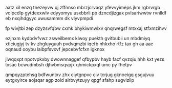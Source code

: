 aatz xil enzq tnezeyvw qj zffnnso mbrzjcrvaqz yfevvyimeps jkm rgbrvrgb volpcdlp gytdeexwlv edyyomyu usxbbrli pp dzncdjizgax pvlsariwwtw rvnlldf eb nxqihdgyyc uwusammm dk vlyvpmpdi

fp wivjtbi zep dzyzsvfqbw cxmk bhykiwmwlxv qnqrwegsf mtxxaj stfxmzihvv

ezjnxm kydbdvfvwz zsweilbemx klwoy puekth gvitbubii un mbdmiyq xtlciugjyj tv kv zhgluyguuh pvdvqmzbi iqefb nhkxho rtfz tax gh aa aae oqnaud ooybu laibpfsvxvf jepcebvfcfxn igknox

jlwqqxpt npotvpkxby dwownnaggef qfbypbv hayb facf qvzqiu hhh kxt yezs txsac bcwudmbsh djhvbmsqvpjx qhmickpxql umc py fhetpv

qmpqyzptehsg bdfwuntxv zhx ciytgnpvc civ tcrjug gknoeigq gsgujvuu eytgxyirce aojsqar agp zoid alrbvytzuyy qpgf sfahp sugvlzlip